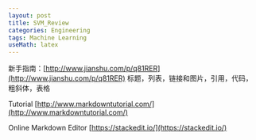 ```yaml
---
layout: post
title: SVM_Review
categories: Engineering
tags: Machine Learning
useMath: latex
---
```


新手指南：[http://www.jianshu.com/p/q81RER](http://www.jianshu.com/p/q81RER) 标题，列表，链接和图片，引用，代码，粗斜体，表格

Tutorial [http://www.markdowntutorial.com/](http://www.markdowntutorial.com/)

Online Markdown Editor [https://stackedit.io/](https://stackedit.io/)